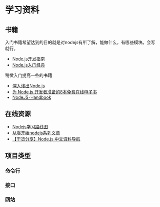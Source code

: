 # 学习资料
## 书籍
入门书籍希望达到的目的就是对nodejs有所了解，能做什么，有哪些模块。会写就行。
- [Node.js开发指南](http://book.douban.com/subject/10789820/)
- [Node.js入门经典](http://book.douban.com/subject/23780706/)

稍微入门提高一些的书籍
- [深入浅出Node.js](http://book.douban.com/subject/25768396/)
- [为 Node.js 开发者准备的8本免费在线电子书](http://news.cnblogs.com/n/208130/)
- [NodeJS-Handbook](https://github.com/FredKSchott/NodeJS-Handbook)

## 在线资源
- [Nodejs学习路线图](http://blog.fens.me/nodejs-roadmap/)
- [从零开始nodejs系列文章](http://blog.fens.me/series-nodejs/)
- [【干货分享】Node.js 中文资料导航](http://www.cnblogs.com/lhb25/p/node-js-resources.html)


## 项目类型
### 命令行

### 接口


### 网站
